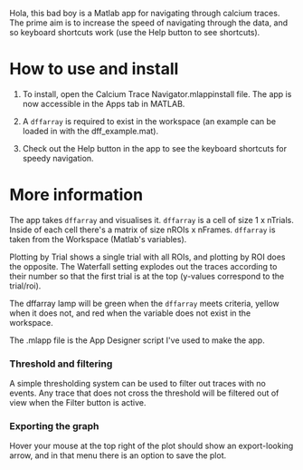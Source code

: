 Hola, this bad boy is a Matlab app for navigating through calcium traces. The prime aim is to increase the speed of navigating through the data, and so keyboard shortcuts work (use the Help button to see shortcuts).

# How to use and install

1. To install, open the Calcium Trace Navigator.mlappinstall file. The app is now accessible in the Apps tab in MATLAB.

2. A `dffarray` is required to exist in the workspace (an example can be loaded in with the dff_example.mat).

3. Check out the Help button in the app to see the keyboard shortcuts for speedy navigation.

# More information

The app takes `dffarray` and visualises it. `dffarray` is a cell of size 1 x nTrials. Inside of each cell there's a matrix of size nROIs x nFrames. `dffarray` is taken from the Workspace (Matlab's variables).

Plotting by Trial shows a single trial with all ROIs, and plotting by ROI does the opposite. The Waterfall setting explodes out the traces according to their number so that the first trial is at the top (y-values correspond to the trial/roi).

The dffarray lamp will be green when the `dffarray` meets criteria, yellow when it does not, and red when the variable does not exist in the workspace.

The .mlapp file is the App Designer script I've used to make the app.

### Threshold and filtering

A simple thresholding system can be used to filter out traces with no events. Any trace that does not cross the threshold will be filtered out of view when the Filter button is active.

### Exporting the graph

Hover your mouse at the top right of the plot should show an export-looking arrow, and in that menu there is an option to save the plot. 